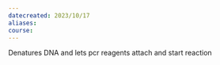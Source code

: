 ```yaml
---
datecreated: 2023/10/17
aliases: 
course:
---
```

Denatures DNA and lets pcr reagents attach and start reaction